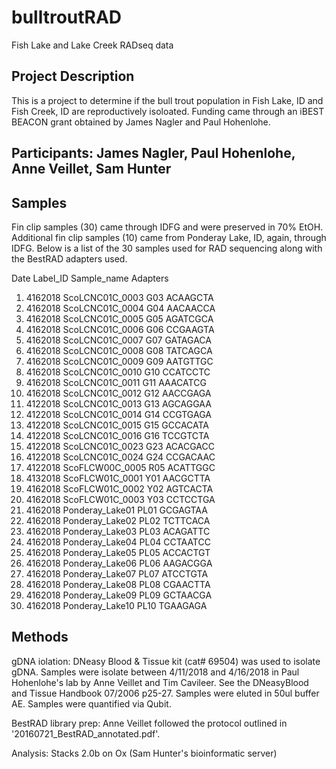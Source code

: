# bulltroutRAD
Fish Lake and Lake Creek RADseq data

## Project Description
This is a project to determine if the bull trout population in Fish Lake, ID and Fish Creek, ID are reproductively isoloated.
Funding came through an iBEST BEACON grant obtained by James Nagler and Paul Hohenlohe. 

## Participants: James Nagler, Paul Hohenlohe, Anne Veillet, Sam Hunter

## Samples
Fin clip samples (30) came through IDFG and were preserved in 70% EtOH.
Additional fin clip samples (10) came from Ponderay Lake, ID, again, through IDFG. Below is a list of the 30 samples used for RAD sequencing along with the BestRAD adapters used.

Date	Label_ID	Sample_name	Adapters
1. 4162018	ScoLCNC01C_0003	G03	ACAAGCTA
2. 4162018	ScoLCNC01C_0004	G04	AACAACCA
3. 4162018	ScoLCNC01C_0005	G05	AGATCGCA
4. 4162018	ScoLCNC01C_0006	G06	CCGAAGTA
5. 4162018	ScoLCNC01C_0007	G07	GATAGACA
6. 4162018	ScoLCNC01C_0008	G08	TATCAGCA
7. 4162018	ScoLCNC01C_0009	G09	AATGTTGC
8. 4162018	ScoLCNC01C_0010	G10	CCATCCTC
9. 4162018	ScoLCNC01C_0011	G11	AAACATCG
10. 4162018	ScoLCNC01C_0012	G12	AACCGAGA
11. 4122018	ScoLCNC01C_0013	G13	AGCAGGAA
12. 4122018	ScoLCNC01C_0014	G14	CCGTGAGA
13. 4122018	ScoLCNC01C_0015	G15	GCCACATA
14. 4122018	ScoLCNC01C_0016	G16	TCCGTCTA
15. 4122018	ScoLCNC01C_0023	G23	ACACGACC
16. 4122018	ScoLCNC01C_0024	G24	CCGACAAC
17. 4122018	ScoFLCW00C_0005	R05	ACATTGGC
18. 4132018	ScoFLCW01C_0001	Y01	AACGCTTA
19. 4162018	ScoFLCW01C_0002	Y02	AGTCACTA
20. 4162018	ScoFLCW01C_0003	Y03	CCTCCTGA
21. 4162018	Ponderay_Lake01	PL01	GCGAGTAA
22. 4162018	Ponderay_Lake02	PL02	TCTTCACA
23. 4162018	Ponderay_Lake03	PL03	ACAGATTC
24. 4162018	Ponderay_Lake04	PL04	CCTAATCC
25. 4162018	Ponderay_Lake05	PL05	ACCACTGT
26. 4162018	Ponderay_Lake06	PL06	AAGACGGA
27. 4162018	Ponderay_Lake07	PL07	ATCCTGTA
28. 4162018	Ponderay_Lake08	PL08	CGAACTTA
29. 4162018	Ponderay_Lake09	PL09	GCTAACGA
30. 4162018	Ponderay_Lake10	PL10	TGAAGAGA

## Methods

gDNA iolation: DNeasy Blood & Tissue kit (cat# 69504) was used to isolate gDNA. Samples were isolate between 4/11/2018 and 4/16/2018 in Paul Hohenlohe's lab by Anne Veillet and Tim Cavileer. See the DNeasyBlood and Tissue Handbook 07/2006 p25-27. Samples were eluted in 50ul buffer AE. Samples were quantified via Qubit.

BestRAD library prep: Anne Veillet followed the protocol outlined in '20160721_BestRAD_annotated.pdf'. 

Analysis: Stacks 2.0b on Ox (Sam Hunter's bioinformatic server)
